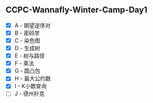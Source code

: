 ## CCPC-Wannafly-Winter-Camp-Day1
- [X] A - 期望逆序对
- [X] B - 密码学
- [X] C - 染色图
- [X] D - 生成树
- [X] E - 树与路径
- [X] F - 乘法
- [X] G - 圆凸包
- [X] H - 最大公约数
- [X] I - K小数查询
- [ ] J - 德州扑克
